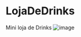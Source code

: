 # LojaDeDrinks

Mini loja de Drinks 
![image](https://github.com/roninchris/LojaDeDrinks/assets/102271783/eac5e140-958a-4795-b817-ea136f755622)
